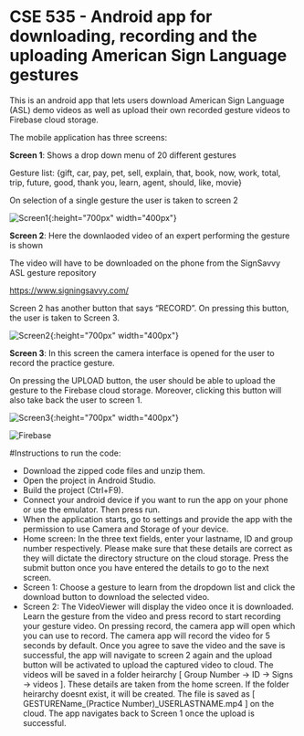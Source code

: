 # CSE 535 - Android app for downloading, recording and the uploading American Sign Language gestures

This is an android app that lets users download American Sign Language (ASL) demo videos as well as upload their own recorded gesture videos to Firebase cloud storage. 

The mobile application has three screens:

**Screen 1**: Shows a drop down menu of 20 different gestures

Gesture list: {gift, car, pay, pet, sell, explain, that, book, now, work, total, trip, future, good, thank you, learn, agent, should, like, movie}

On selection of a single gesture the user is taken to screen 2

![Screen1](Images/Screen_1.jpg){:height="700px" width="400px"}

**Screen 2**: Here the downlaoded video of an expert performing the gesture is shown

The video will have to be downloaded on the phone from the SignSavvy ASL gesture repository

https://www.signingsavvy.com/

Screen 2 has another button that says “RECORD”. On pressing this button, the user is taken to Screen 3.

![Screen2](Images/Screen_2.jpg){:height="700px" width="400px"}

**Screen 3**: In this screen the camera interface is opened for the user to record the practice gesture. 

On pressing the UPLOAD button, the user should be able to upload the gesture to the Firebase cloud storage. Moreover, clicking this 
button will also take back the user to screen 1.

![Screen3](Images/Screen_3.jpg){:height="700px" width="400px"}


![Firebase](Images/firebase.png)

#Instructions to run the code:

- Download the zipped code files and unzip them.
- Open the project in Android Studio.
- Build the project (Ctrl+F9).
- Connect your android device if you want to run the app on your phone or use the emulator. Then press run.
- When the application starts, go to settings and provide the app with the permission to use Camera and Storage of your device.
- Home screen:
	In the three text fields, enter your lastname, ID and group number respectively. Please make sure that these details are correct as they will dictate the directory structure on the cloud storage.
	Press the submit button once you have entered the details to go to the next screen.
- Screen 1:
	Choose a gesture to learn from the dropdown list and click the download button to download the selected video.
- Screen 2:
	The VideoViewer will display the video once it is downloaded. Learn the gesture from the video and press record to start recording your gesture video.
	On pressing record, the camera app will open which you can use to record. The camera app will record the video for 5 seconds by default.
	Once you agree to save the video and the save is successful, the app will navigate to screen 2 again and the upload button will be activated to upload the captured video to cloud.
	The videos will be saved in a folder heirarchy [ Group Number -> ID -> Signs -> videos ]. These details are taken from the home screen.
	If the folder heirarchy doesnt exist, it will be created. The file is saved as [ GESTUREName_(Practice Number)_USERLASTNAME.mp4 ] on the cloud.
	The app navigates back to Screen 1 once the upload is successful.


